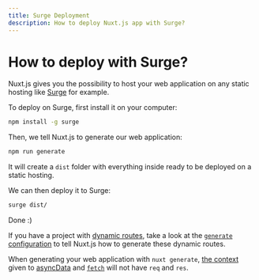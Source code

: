 ```yaml
---
title: Surge Deployment
description: How to deploy Nuxt.js app with Surge?
---
```


# How to deploy with Surge?

Nuxt.js gives you the possibility to host your web application on any static hosting like [Surge](https://surge.sh/) for example.

To deploy on Surge, first install it on your computer:

```bash
npm install -g surge
```

Then, we tell Nuxt.js to generate our web application:

```bash
npm run generate
```

It will create a `dist` folder with everything inside ready to be deployed on a static hosting.

We can then deploy it to Surge:

```bash
surge dist/
```

Done :)

If you have a project with [dynamic routes](/guide/routing#dynamic-routes), take a look at the [`generate` configuration](/api/configuration-generate) to tell Nuxt.js how to generate these dynamic routes.

<div class="Alert">

When generating your web application with `nuxt generate`, [the context](/api) given to [asyncData](/guide/async-data) and [`fetch`](/guide/vuex-store#the-fetch-method) will not have `req` and `res`.

</div>
